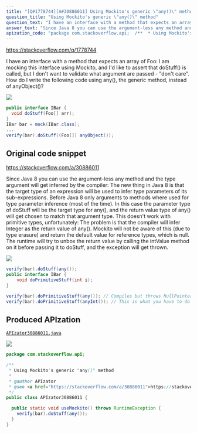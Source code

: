 ```yaml
---
title: "[Q#1778744][A#30886011] Using Mockito's generic \"any()\" method"
question_title: "Using Mockito's generic \"any()\" method"
question_text: "I have an interface with a method that expects an array of Foo: I am mocking this interface using Mockito, and I'd like to assert that doStuff() is called, but I don't want to validate what argument are passed - \"don't care\". How do I write the following code using any(), the generic method, instead of anyObject()?"
answer_text: "Since Java 8 you can use the argument-less any method and the type argument will get inferred by the compiler: The new thing in Java 8 is that the target type of an expression will be used to infer type parameters of its sub-expressions. Before Java 8 only arguments to methods where used for type parameter inference (most of the time). In this case the parameter type of doStuff will be the target type for any(), and the return value type of any() will get chosen to match that argument type. This doesn't work with primitive types, unfortunately: The problem is that the compiler will infer Integer as the return value of any(). Mockito will not be aware of this (due to type erasure) and return the default value for reference types, which is null. The runtime will try to unbox the return value by calling the intValue method on it before passing it to doStuff, and the exception will get thrown."
apization_code: "package com.stackoverflow.api;  /**  * Using Mockito's generic \"any()\" method  *  * @author APIzator  * @see <a href=\"https://stackoverflow.com/a/30886011\">https://stackoverflow.com/a/30886011</a>  */ public class APIzator30886011 {    public static void useMockito() throws RuntimeException {     verify(bar).doStuff(any());   } }"
---
```


https://stackoverflow.com/q/1778744

I have an interface with a method that expects an array of Foo:
I am mocking this interface using Mockito, and I&#x27;d like to assert that doStuff() is called, but I don&#x27;t want to validate what argument are passed - &quot;don&#x27;t care&quot;.
How do I write the following code using any(), the generic method, instead of anyObject()?


<div class="code-logo"><img src="/stackoverflow.png" /></div>

```java
public interface IBar {
  void doStuff(Foo[] arr);
}
IBar bar = mock(IBar.class);
...
verify(bar).doStuff((Foo[]) anyObject());
```


## Original code snippet

https://stackoverflow.com/a/30886011

Since Java 8 you can use the argument-less any method and the type argument will get inferred by the compiler:
The new thing in Java 8 is that the target type of an expression will be used to infer type parameters of its sub-expressions. Before Java 8 only arguments to methods where used for type parameter inference (most of the time).
In this case the parameter type of doStuff will be the target type for any(), and the return value type of any() will get chosen to match that argument type.
This doesn&#x27;t work with primitive types, unfortunately:
The problem is that the compiler will infer Integer as the return value of any(). Mockito will not be aware of this (due to type erasure) and return the default value for reference types, which is null. The runtime will try to unbox the return value by calling the intValue method on it before passing it to doStuff, and the exception will get thrown.

<div class="code-logo"><img src="/stackoverflow.png" /></div>

```java
verify(bar).doStuff(any());
public interface IBar {
    void doPrimitiveStuff(int i);
}

verify(bar).doPrimitiveStuff(any()); // Compiles but throws NullPointerException
verify(bar).doPrimitiveStuff(anyInt()); // This is what you have to do instead
```

## Produced APIzation

[`APIzator30886011.java`](https://github.com/pasqualesalza/apization-temp-data/raw/master/search/APIzator30886011.java)

<div class="code-logo"><img src="/apizator.png" /></div>

```java
package com.stackoverflow.api;

/**
 * Using Mockito's generic "any()" method
 *
 * @author APIzator
 * @see <a href="https://stackoverflow.com/a/30886011">https://stackoverflow.com/a/30886011</a>
 */
public class APIzator30886011 {

  public static void useMockito() throws RuntimeException {
    verify(bar).doStuff(any());
  }
}

```
